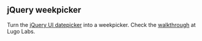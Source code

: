 jQuery weekpicker
-----------------

Turn the [jQuery UI datepicker](http://jqueryui.com/datepicker) into a weekpicker. Check the [walkthrough](http://lugolabs.com/articles/87-turn-jquery-ui-datepicker-into-a-weekpicker) at Lugo Labs.
